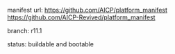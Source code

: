 manifest url:
https://github.com/AICP/platform_manifest
https://github.com/AICP-Revived/platform_manifest

branch:
r11.1

status:
buildable and bootable
